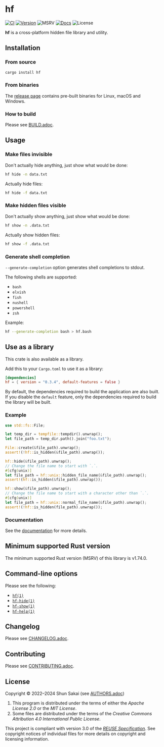 <!--
SPDX-FileCopyrightText: 2022 Shun Sakai

SPDX-License-Identifier: Apache-2.0 OR MIT
-->

# hf

[![CI][ci-badge]][ci-url]
[![Version][version-badge]][version-url]
![MSRV][msrv-badge]
[![Docs][docs-badge]][docs-url]
![License][license-badge]

**hf** is a cross-platform hidden file library and utility.

## Installation

### From source

```sh
cargo install hf
```

### From binaries

The [release page] contains pre-built binaries for Linux, macOS and Windows.

### How to build

Please see [BUILD.adoc].

## Usage

### Make files invisible

Don't actually hide anything, just show what would be done:

```sh
hf hide -n data.txt
```

Actually hide files:

```sh
hf hide -f data.txt
```

### Make hidden files visible

Don't actually show anything, just show what would be done:

```sh
hf show -n .data.txt
```

Actually show hidden files:

```sh
hf show -f .data.txt
```

### Generate shell completion

`--generate-completion` option generates shell completions to stdout.

The following shells are supported:

- `bash`
- `elvish`
- `fish`
- `nushell`
- `powershell`
- `zsh`

Example:

```sh
hf --generate-completion bash > hf.bash
```

## Use as a library

This crate is also available as a library.

Add this to your `Cargo.toml` to use it as a library:

```toml
[dependencies]
hf = { version = "0.3.4", default-features = false }
```

By default, the dependencies required to build the application are also built.
If you disable the `default` feature, only the dependencies required to build
the library will be built.

### Example

```rust
use std::fs::File;

let temp_dir = tempfile::tempdir().unwrap();
let file_path = temp_dir.path().join("foo.txt");

File::create(&file_path).unwrap();
assert!(!hf::is_hidden(&file_path).unwrap());

hf::hide(&file_path).unwrap();
// Change the file name to start with `.`.
#[cfg(unix)]
let file_path = hf::unix::hidden_file_name(&file_path).unwrap();
assert!(hf::is_hidden(&file_path).unwrap());

hf::show(&file_path).unwrap();
// Change the file name to start with a character other than `.`.
#[cfg(unix)]
let file_path = hf::unix::normal_file_name(&file_path).unwrap();
assert!(!hf::is_hidden(file_path).unwrap());
```

### Documentation

See the [documentation][docs-url] for more details.

## Minimum supported Rust version

The minimum supported Rust version (MSRV) of this library is v1.74.0.

## Command-line options

Please see the following:

- [`hf(1)`]
- [`hf-hide(1)`]
- [`hf-show(1)`]
- [`hf-help(1)`]

## Changelog

Please see [CHANGELOG.adoc].

## Contributing

Please see [CONTRIBUTING.adoc].

## License

Copyright &copy; 2022&ndash;2024 Shun Sakai (see [AUTHORS.adoc])

1. This program is distributed under the terms of either the _Apache License
   2.0_ or the _MIT License_.
2. Some files are distributed under the terms of the _Creative Commons
   Attribution 4.0 International Public License_.

This project is compliant with version 3.0 of the [_REUSE Specification_]. See
copyright notices of individual files for more details on copyright and
licensing information.

[ci-badge]: https://img.shields.io/github/actions/workflow/status/sorairolake/hf/CI.yaml?branch=develop&style=for-the-badge&logo=github&label=CI
[ci-url]: https://github.com/sorairolake/hf/actions?query=branch%3Adevelop+workflow%3ACI++
[version-badge]: https://img.shields.io/crates/v/hf?style=for-the-badge&logo=rust
[version-url]: https://crates.io/crates/hf
[msrv-badge]: https://img.shields.io/crates/msrv/hf?style=for-the-badge&logo=rust
[docs-badge]: https://img.shields.io/docsrs/hf?style=for-the-badge&logo=docsdotrs&label=Docs.rs
[docs-url]: https://docs.rs/hf
[license-badge]: https://img.shields.io/crates/l/hf?style=for-the-badge
[release page]: https://github.com/sorairolake/hf/releases
[BUILD.adoc]: BUILD.adoc
[`hf(1)`]: https://sorairolake.github.io/hf/book/man/man1/hf.1.html
[`hf-hide(1)`]: https://sorairolake.github.io/hf/book/man/man1/hf-hide.1.html
[`hf-show(1)`]: https://sorairolake.github.io/hf/book/man/man1/hf-show.1.html
[`hf-help(1)`]: https://sorairolake.github.io/hf/book/man/man1/hf-help.1.html
[CHANGELOG.adoc]: CHANGELOG.adoc
[CONTRIBUTING.adoc]: CONTRIBUTING.adoc
[AUTHORS.adoc]: AUTHORS.adoc
[_REUSE Specification_]: https://reuse.software/spec/
